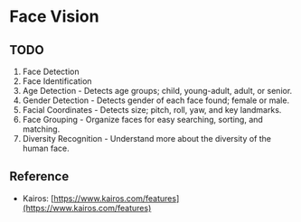 # Face Vision

## TODO
1. Face Detection
2. Face Identification
3. Age Detection - Detects age groups; child, young-adult, adult, or senior.
4. Gender Detection - Detects gender of each face found; female or male.
5. Facial Coordinates - Detects size; pitch, roll, yaw, and key landmarks.
6. Face Grouping - Organize faces for easy searching, sorting, and matching.
7. Diversity Recognition - Understand more about the diversity of the human face.


## Reference
* Kairos: [https://www.kairos.com/features](https://www.kairos.com/features)
